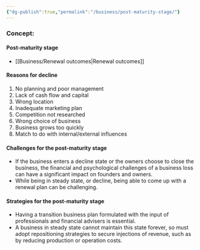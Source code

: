 ```yaml
---
{"dg-publish":true,"permalink":"/business/post-maturity-stage/"}
---
```


### Concept:
#### Post-maturity stage
- [[Business/Renewal outcomes\|Renewal outcomes]]
#### Reasons for decline
1. No planning and poor management
2. Lack of cash flow and capital
3. Wrong location
4. Inadequate marketing plan
5. Competition not researched
6. Wrong choice of business
7. Business grows too quickly
8. Match to do with internal/external influences
#### Challenges for the post-maturity stage
- If the business enters a decline state or the owners choose to close the business, the financial and psychological challenges of a business loss can have a significant impact on founders and owners.
- While being in steady state, or decline, being able to come up with a renewal plan can be challenging.
#### Strategies for the post-maturity stage
- Having a transition business plan formulated with the input of professionals and financial advisers is essential.
- A business in steady state cannot maintain this state forever, so must adopt repositioning strategies to secure injections of revenue, such as by reducing production or operation costs.